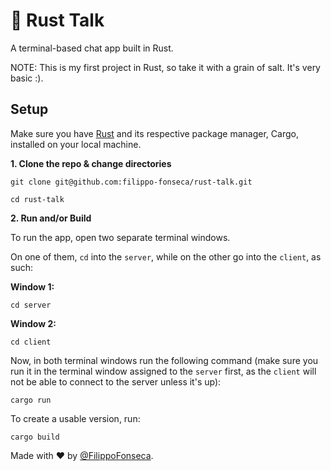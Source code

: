 # 🎉 Rust Talk

A terminal-based chat app built in Rust.

NOTE: This is my first project in Rust, so take it with a grain of salt. It's very basic :).

## Setup

Make sure you have [Rust](https://www.rust-lang.org/tools/install) and its respective package manager, Cargo, installed on your local machine.

**1. Clone the repo & change directories**

```
git clone git@github.com:filippo-fonseca/rust-talk.git

cd rust-talk
```

**2. Run and/or Build**

To run the app, open two separate terminal windows.

On one of them, `cd` into the `server`, while on the other go into the `client`, as such:

**Window 1:**

```
cd server
```

**Window 2:**

```
cd client
```

Now, in both terminal windows run the following command (make sure you run it in the terminal window assigned to the `server` first, as the `client` will not be able to connect to the server unless it's up):

```
cargo run
```

To create a usable version, run:

```
cargo build
```

Made with ❤️ by [@FilippoFonseca](https://www.twitter.com/FilippoFonseca).
